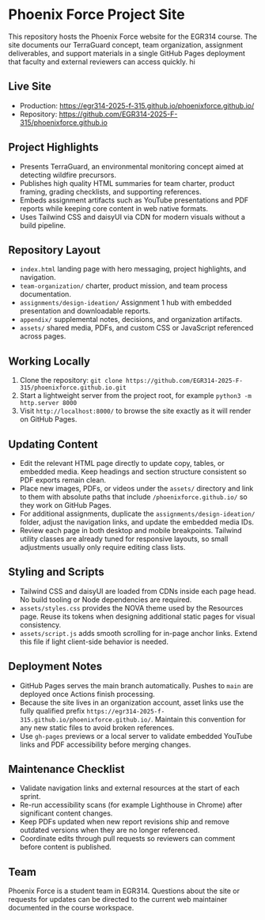 # Phoenix Force Project Site

This repository hosts the Phoenix Force website for the EGR314 course. The site documents our TerraGuard concept, team organization, assignment deliverables, and support materials in a single GitHub Pages deployment that faculty and external reviewers can access quickly. hi

## Live Site
- Production: https://egr314-2025-f-315.github.io/phoenixforce.github.io/
- Repository: https://github.com/EGR314-2025-F-315/phoenixforce.github.io

## Project Highlights
- Presents TerraGuard, an environmental monitoring concept aimed at detecting wildfire precursors.
- Publishes high quality HTML summaries for team charter, product framing, grading checklists, and supporting references.
- Embeds assignment artifacts such as YouTube presentations and PDF reports while keeping core content in web native formats.
- Uses Tailwind CSS and daisyUI via CDN for modern visuals without a build pipeline.

## Repository Layout
- `index.html` landing page with hero messaging, project highlights, and navigation.
- `team-organization/` charter, product mission, and team process documentation.
- `assignments/design-ideation/` Assignment 1 hub with embedded presentation and downloadable reports.
- `appendix/` supplemental notes, decisions, and organization artifacts.
- `assets/` shared media, PDFs, and custom CSS or JavaScript referenced across pages.

## Working Locally
1. Clone the repository: `git clone https://github.com/EGR314-2025-F-315/phoenixforce.github.io.git`
2. Start a lightweight server from the project root, for example `python3 -m http.server 8000`
3. Visit `http://localhost:8000/` to browse the site exactly as it will render on GitHub Pages.

## Updating Content
- Edit the relevant HTML page directly to update copy, tables, or embedded media. Keep headings and section structure consistent so PDF exports remain clean.
- Place new images, PDFs, or videos under the `assets/` directory and link to them with absolute paths that include `/phoenixforce.github.io/` so they work on GitHub Pages.
- For additional assignments, duplicate the `assignments/design-ideation/` folder, adjust the navigation links, and update the embedded media IDs.
- Review each page in both desktop and mobile breakpoints. Tailwind utility classes are already tuned for responsive layouts, so small adjustments usually only require editing class lists.

## Styling and Scripts
- Tailwind CSS and daisyUI are loaded from CDNs inside each page head. No build tooling or Node dependencies are required.
- `assets/styles.css` provides the NOVA theme used by the Resources page. Reuse its tokens when designing additional static pages for visual consistency.
- `assets/script.js` adds smooth scrolling for in-page anchor links. Extend this file if light client-side behavior is needed.

## Deployment Notes
- GitHub Pages serves the main branch automatically. Pushes to `main` are deployed once Actions finish processing.
- Because the site lives in an organization account, asset links use the fully qualified prefix `https://egr314-2025-f-315.github.io/phoenixforce.github.io/`. Maintain this convention for any new static files to avoid broken references.
- Use `gh-pages` previews or a local server to validate embedded YouTube links and PDF accessibility before merging changes.

## Maintenance Checklist
- Validate navigation links and external resources at the start of each sprint.
- Re-run accessibility scans (for example Lighthouse in Chrome) after significant content changes.
- Keep PDFs updated when new report revisions ship and remove outdated versions when they are no longer referenced.
- Coordinate edits through pull requests so reviewers can comment before content is published.

## Team
Phoenix Force is a student team in EGR314. Questions about the site or requests for updates can be directed to the current web maintainer documented in the course workspace.

